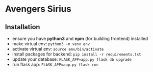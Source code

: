 # Avengers Sirius

## Installation

- ensure you have **python3** and **npm** (for building frontend) installed
- make virtual env: `python3 -m venv env`
- activate virtual env: `source env/bin/activate`
- install packages for backend: `pip install -r requirements.txt`
- update your database: `FLASK_APP=app.py flask db upgrade`
- run flask app: `FLASK_APP=app.py flask run`